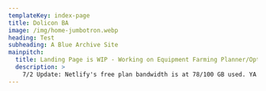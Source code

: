 ```yaml
---
templateKey: index-page
title: Dolicon BA
image: /img/home-jumbotron.webp
heading: Test
subheading: A Blue Archive Site
mainpitch:
  title: Landing Page is WIP - Working on Equipment Farming Planner/Optimizer
  description: >
    7/2 Update: Netlify's free plan bandwidth is at 78/100 GB used. YA BE ~ Might need to upgrade to paid soon, hence donations are welcome & will go towards upgrading to the paid plan.
---
```

